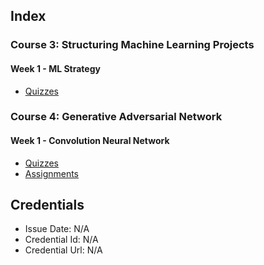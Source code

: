 ## Index
### Course 3: Structuring Machine Learning Projects
#### Week 1 - ML Strategy
- [Quizzes](./Structuring%20Machine%20Learning%20Projects/Week%201%20-%20ML%20Strategy/Quizes/)

### Course 4: Generative Adversarial Network
#### Week 1 - Convolution Neural Network
- [Quizzes](./Generative%20Adversarial%20Network/Week%201%20-%20Convolution%20Neural%20Network/Quiz/)
- [Assignments](./Generative%20Adversarial%20Network/Week%201%20-%20Convolution%20Neural%20Network/Assigments/)

## Credentials
- Issue Date: N/A
- Credential Id: N/A
- Credential Url: N/A
